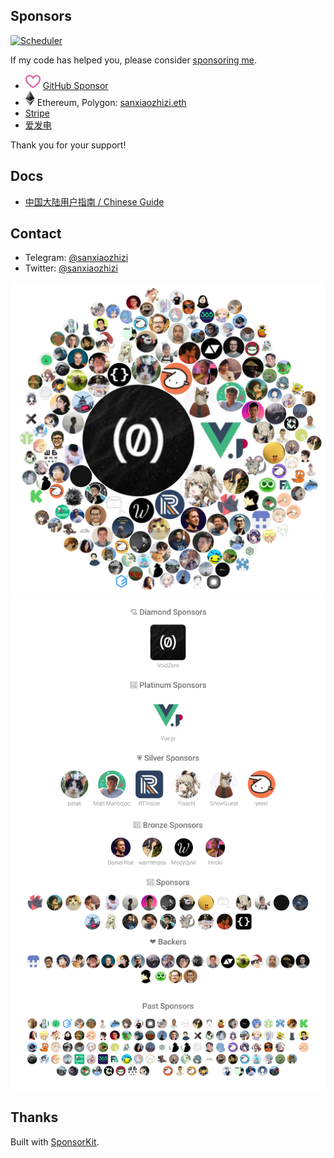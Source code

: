 ## Sponsors

[![Scheduler](https://github.com/sxzz/sponsors/actions/workflows/scheduler.yml/badge.svg)](https://github.com/sxzz/sponsors/actions/workflows/scheduler.yml)

If my code has helped you, please consider [sponsoring me](https://github.com/sponsors/sxzz).

- <img src="./icons/sponsor.svg"> [GitHub Sponsor](https://github.com/sponsors/sxzz)
- <img src="./icons/ethereum.svg"> Ethereum, Polygon: [sanxiaozhizi.eth](https://etherscan.io/address/0x86930e4c4ef9d62d44e3363e4d23e759bcdeeaa0)
- [Stripe](https://donate.stripe.com/aEU7sW3dJ2r15XO5kk)
- [爱发电](https://afdian.com/a/sanxiaozhizi)

Thank you for your support!

## Docs

- [中国大陆用户指南 / Chinese Guide](./doc/chinese-guide.md)

## Contact

- Telegram: [@sanxiaozhizi](https://t.me/sanxiaozhizi)
- Twitter: [@sanxiaozhizi](https://twitter.com/sanxiaozhizi)

<p align="center">
  <a href="https://github.com/sponsors/sxzz">
    <img src='./sponsors.circles.svg'/>
    <img src='./sponsors.past.svg'/>
  </a>
</p>

## Thanks

Built with [SponsorKit](https://github.com/antfu/sponsorkit).
